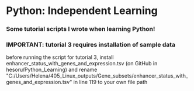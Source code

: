 # Python: Independent Learning
### Some tutorial scripts I wrote when learning Python!

### IMPORTANT: tutorial 3 requires installation of sample data
before running the script for tutorial 3, install enhancer_status_with_genes_and_expression.tsv (on GitHub in hesoru/Python_Learning) and rename "C:/Users/Helena/405_Linux_outputs/Gene_subsets/enhancer_status_with_genes_and_expression.tsv" in line 119 to your own file path

